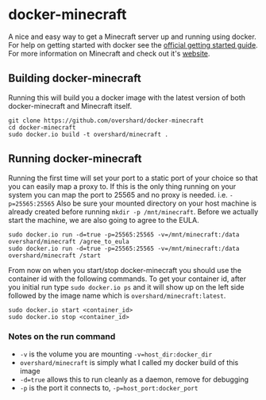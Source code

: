 # docker-minecraft

A nice and easy way to get a Minecraft server up and running using docker. For
help on getting started with docker see the [official getting started guide][0].
For more information on Minecraft and check out it's [website][1].


## Building docker-minecraft

Running this will build you a docker image with the latest version of both
docker-minecraft and Minecraft itself.

    git clone https://github.com/overshard/docker-minecraft
    cd docker-minecraft
    sudo docker.io build -t overshard/minecraft .


## Running docker-minecraft

Running the first time will set your port to a static port of your choice so
that you can easily map a proxy to. If this is the only thing running on your
system you can map the port to 25565 and no proxy is needed. i.e.
`-p=25565:25565` Also be sure your mounted directory on your host machine is
already created before running `mkdir -p /mnt/minecraft`. Before we actually
start the machine, we are also going to agree to the EULA.

    sudo docker.io run -d=true -p=25565:25565 -v=/mnt/minecraft:/data overshard/minecraft /agree_to_eula
    sudo docker.io run -d=true -p=25565:25565 -v=/mnt/minecraft:/data overshard/minecraft /start

From now on when you start/stop docker-minecraft you should use the container id
with the following commands. To get your container id, after you initial run
type `sudo docker.io ps` and it will show up on the left side followed by the
image name which is `overshard/minecraft:latest`.

    sudo docker.io start <container_id>
    sudo docker.io stop <container_id>


### Notes on the run command

 + `-v` is the volume you are mounting `-v=host_dir:docker_dir`
 + `overshard/minecraft` is simply what I called my docker build of this image
 + `-d=true` allows this to run cleanly as a daemon, remove for debugging
 + `-p` is the port it connects to, `-p=host_port:docker_port`


[0]: http://www.docker.io/gettingstarted/
[1]: http://minecraft.net/

